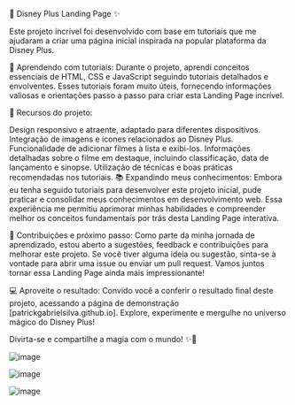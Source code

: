 🚀 Disney Plus Landing Page ✨

Este projeto incrível foi desenvolvido com base em tutoriais que me ajudaram a criar uma página inicial inspirada na popular plataforma da Disney Plus.

🎯 Aprendendo com tutoriais: Durante o projeto, aprendi conceitos essenciais de HTML, CSS e JavaScript seguindo tutoriais detalhados e envolventes. Esses tutoriais foram muito úteis, fornecendo informações valiosas e orientações passo a passo para criar esta Landing Page incrível.

🌟 Recursos do projeto:

Design responsivo e atraente, adaptado para diferentes dispositivos.
Integração de imagens e ícones relacionados ao Disney Plus.
Funcionalidade de adicionar filmes à lista e exibi-los.
Informações detalhadas sobre o filme em destaque, incluindo classificação, data de lançamento e sinopse.
Utilização de técnicas e boas práticas recomendadas nos tutoriais.
📚 Expandindo meus conhecimentos: Embora eu tenha seguido tutoriais para desenvolver este projeto inicial, pude praticar e consolidar meus conhecimentos em desenvolvimento web. Essa experiência me permitiu aprimorar minhas habilidades e compreender melhor os conceitos fundamentais por trás desta Landing Page interativa.

🤝 Contribuições e próximo passo: Como parte da minha jornada de aprendizado, estou aberto a sugestões, feedback e contribuições para melhorar este projeto. Se você tiver alguma ideia ou sugestão, sinta-se à vontade para abrir uma issue ou enviar um pull request. Vamos juntos tornar essa Landing Page ainda mais impressionante!

💻 Aproveite o resultado: Convido você a conferir o resultado final deste projeto, acessando a página de demonstração [patrickgabrielsilva.github.io]. Explore, experimente e mergulhe no universo mágico do Disney Plus!

Divirta-se e compartilhe a magia com o mundo! ✨🎉

![image](https://github.com/PatrickGabrielSilva/patrickgabrielsilva.github.io/assets/110678439/d732f54a-763e-464f-996d-fee7ffb647c9)



![image](https://github.com/PatrickGabrielSilva/patrickgabrielsilva.github.io/assets/110678439/1de7119f-a2ad-4e2e-bfc3-4cd4145274bf)


![image](https://github.com/PatrickGabrielSilva/patrickgabrielsilva.github.io/assets/110678439/a60d817d-cca3-4e0d-bda0-f06392392e44)
